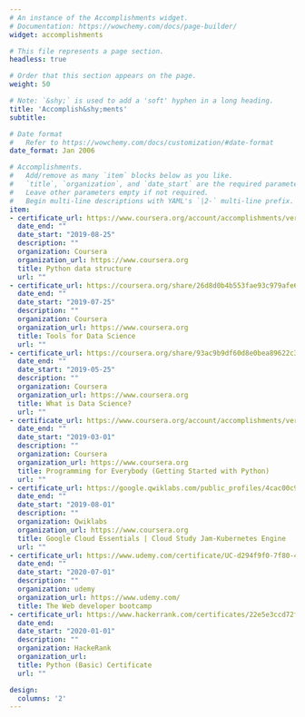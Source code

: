 ```yaml
---
# An instance of the Accomplishments widget.
# Documentation: https://wowchemy.com/docs/page-builder/
widget: accomplishments

# This file represents a page section.
headless: true

# Order that this section appears on the page.
weight: 50

# Note: `&shy;` is used to add a 'soft' hyphen in a long heading.
title: 'Accomplish&shy;ments'
subtitle:

# Date format
#   Refer to https://wowchemy.com/docs/customization/#date-format
date_format: Jan 2006

# Accomplishments.
#   Add/remove as many `item` blocks below as you like.
#   `title`, `organization`, and `date_start` are the required parameters.
#   Leave other parameters empty if not required.
#   Begin multi-line descriptions with YAML's `|2-` multi-line prefix.
item:
- certificate_url: https://www.coursera.org/account/accomplishments/verify/2CJFSPWUD72M
  date_end: ""
  date_start: "2019-08-25"
  description: ""
  organization: Coursera
  organization_url: https://www.coursera.org
  title: Python data structure
  url: ""
- certificate_url: https://coursera.org/share/26d8d0b4b553fae93c979afe6d18bef5
  date_end: ""
  date_start: "2019-07-25"
  description: ""
  organization: Coursera
  organization_url: https://www.coursera.org
  title: Tools for Data Science
  url: ""
- certificate_url: https://coursera.org/share/93ac9b9df60d8e0bea89622c349742ec
  date_end: ""
  date_start: "2019-05-25"
  description: ""
  organization: Coursera
  organization_url: https://www.coursera.org
  title: What is Data Science?
  url: ""
- certificate_url: https://www.coursera.org/account/accomplishments/verify/2CJFSPWUD72M
  date_end: ""
  date_start: "2019-03-01"
  description: ""
  organization: Coursera
  organization_url: https://www.coursera.org
  title: Programming for Everybody (Getting Started with Python)
  url: ""
- certificate_url: https://google.qwiklabs.com/public_profiles/4cac00c9-7fe4-4db7-a1c8-255c36b9fe8f
  date_end: ""
  date_start: "2019-08-01"
  description: ""
  organization: Qwiklabs
  organization_url: https://www.coursera.org
  title: Google Cloud Essentials | Cloud Study Jam-Kubernetes Engine
  url: ""
- certificate_url: https://www.udemy.com/certificate/UC-d294f9f0-7f80-4012-ba26-e53cdd005a13/
  date_end: ""
  date_start: "2020-07-01"
  description: ""
  organization: udemy
  organization_url: https://www.udemy.com/
  title: The Web developer bootcamp
- certificate_url: https://www.hackerrank.com/certificates/22e5e3ccd72f
  date_end: 
  date_start: "2020-01-01"
  description: ""
  organization: HackeRank
  organization_url: 
  title: Python (Basic) Certificate
  url: ""

design:
  columns: '2' 
---
```


